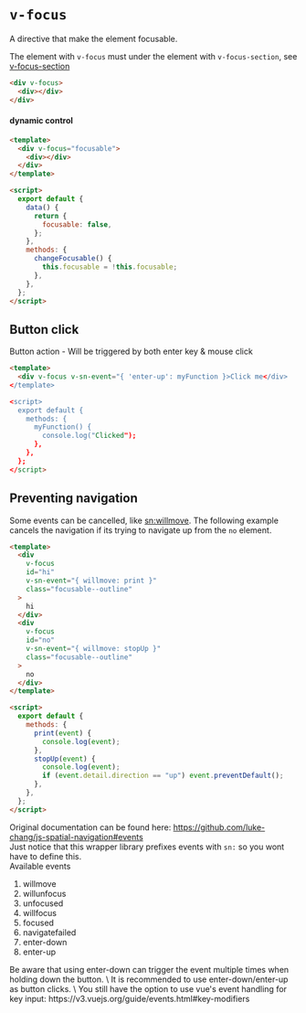 # `v-focus`

A directive that make the element focusable.

The element with `v-focus` must under the element with `v-focus-section`, see [v-focus-section](#v-focus-section)

```html
<div v-focus>
  <div></div>
</div>
```

#### dynamic control

```html
<template>
  <div v-focus="focusable">
    <div></div>
  </div>
</template>

<script>
  export default {
    data() {
      return {
        focusable: false,
      };
    },
    methods: {
      changeFocusable() {
        this.focusable = !this.focusable;
      },
    },
  };
</script>
```

## Button click

Button action - Will be triggered by both enter key & mouse click

```html
<template>
  <div v-focus v-sn-event="{ 'enter-up': myFunction }>Click me</div>
</template>

<script>
  export default {
    methods: {
      myFunction() {
        console.log("Clicked");
      },
    },
  };
</script>
```

## Preventing navigation

Some events can be cancelled, like [sn:willmove](https://github.com/luke-chang/js-spatial-navigation#snwillmove).
The following example cancels the navigation if its trying to navigate up from the `no` element.

```html
<template>
  <div
    v-focus
    id="hi"
    v-sn-event="{ willmove: print }"
    class="focusable--outline"
  >
    hi
  </div>
  <div
    v-focus
    id="no"
    v-sn-event="{ willmove: stopUp }"
    class="focusable--outline"
  >
    no
  </div>
</template>

<script>
  export default {
    methods: {
      print(event) {
        console.log(event);
      },
      stopUp(event) {
        console.log(event);
        if (event.detail.direction == "up") event.preventDefault();
      },
    },
  };
</script>
```

Original documentation can be found here: https://github.com/luke-chang/js-spatial-navigation#events \
Just notice that this wrapper library prefixes events with `sn:` so you wont have to define this. \
Available events

<ol>
  <li>willmove</li>
  <li>willunfocus</li>
  <li>unfocused</li>
  <li>willfocus</li>
  <li>focused</li>
  <li>navigatefailed</li>
  <li>enter-down</li>
  <li>enter-up </li>
</ol>
Be aware that using enter-down can trigger the event multiple times when holding down the button. \
It is recommended to use enter-down/enter-up as button clicks. \
You still have the option to use vue's event handling for key input: https://v3.vuejs.org/guide/events.html#key-modifiers

